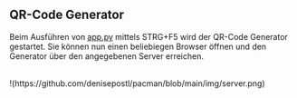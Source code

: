 ## QR-Code Generator

Beim Ausführen von [app.py](https://github.com/denisepostl/pacman/blob/main/QR_Code_Generator/app.py) mittels STRG+F5 wird der QR-Code Generator gestartet. Sie können nun
einen beliebiegen Browser öffnen und den Generator über den angegebenen Server erreichen. 

<br>
!(https://github.com/denisepostl/pacman/blob/main/img/server.png)
<br>
